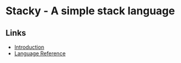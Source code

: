 # Stacky - A simple stack language

## Links
* [Introduction](Introduction.md)
* [Language Reference](Reference.md)
